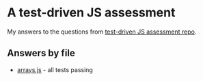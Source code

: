 # A test-driven JS assessment

My answers to the questions from [test-driven JS assessment repo](https://github.com/rmurphey/js-assessment).

## Answers by file

* [arrays.js](app/arrays.js) - all tests passing

